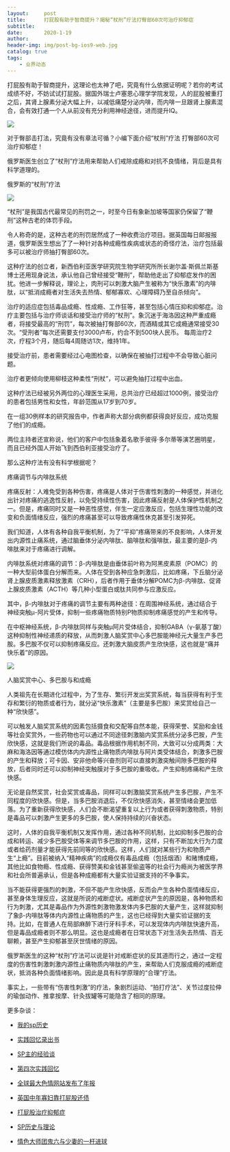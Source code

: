 ```yaml
---
layout:     post
title:      打屁股有助于智商提升？揭秘“杖刑”疗法打臀部60次可治疗抑郁症
subtitle:   
date:       2020-1-19
author:     
header-img: img/post-bg-ios9-web.jpg
catalog: true
tags:
    - 业界动态
---
```


打屁股有助于智商提升，这理论也太神了吧，究竟有什么依据证明呢？若你的考试成绩不好，不妨试试打屁股。据国外瑞士卢塞恩心理学学院发现，人的屁股被重打之后，其肾上腺素分泌大幅上升，以减低痛楚分泌内啡，而内啡一旦跟肾上腺素混合，会有效打通一个人从前没有充分利用神经途径，进而提升IQ。

![](https://i1.read01.com/SIG=2bfgr5s/3036787558553030.jpg)

对于臀部击打法，究竟有没有章法可循？小编下面介绍“杖刑”疗法 打臀部60次可治疗抑郁症！

俄罗斯医生创立了“杖刑”疗法用来帮助人们戒除成瘾和对抗不良情绪，背后是具有科学道理的。


俄罗斯的“杖刑”疗法

![](https://i3.read01.com/SIG=2ics3hu/3036787558553032.jpg)

“杖刑”是我国古代最常见的刑罚之一，时至今日有象新加坡等国家仍保留了“鞭刑”这种古老的体罚手段。

令人称奇的是，这种古老的刑罚居然成了一种收费治疗项目。据英国每日邮报报道，俄罗斯医生想出了了一种针对各种成瘾性疾病或状态的奇怪疗法，治疗包括最多可以被治疗师抽打臀部60次。

这种疗法的创立者，新西伯利亚医学研究院生物学研究所所长谢尔盖·斯佩兰斯基博士还用现身说法，承认他自己曾经接受“鞭刑”，帮助他走出了抑郁症发作的困扰。他进一步解释说，理论上，肉刑可以刺激大脑产生被称为“快乐激素”的内啡肽，以“抵消成瘾者对生活失去热情、郁郁寡欢、心理障碍乃至自杀倾向”。


治疗的适应症包括毒品成瘾、性成瘾、工作狂等，甚至包括心情压抑和抑郁症。治疗主要包括与治疗师谈话和接受治疗师的“杖刑”。象沉迷于海洛因这种严重成瘾者，将接受最高的“刑罚”，每次被抽打臀部60次，而酒精或其它成瘾通常接受30次。“受刑者”每次还需要支付3000卢布，约合不到500块人民币。 每周治疗2次，疗程3个月，随后每4周随访1次，维持1年。

接受治疗前，患者需要经过心电图检查，以确保在被抽打过程中不会导致心脏问题。

治疗者更倾向使用柳枝这种柔性“刑杖”，可以避免抽打过程中出血。

这种疗法已经被另外两位的心理医生采用，总共治疗已经超过1000例，接受治疗的患者包括男性和女性，年龄范围从17岁到70岁。

在一组30例样本的研究报告中，作者声称大部分病例都获得良好反应，成功克服了他们的成瘾。

两位主持者还宣称说，他们的客户中包括象着名歌手彼得·多尔蒂等演艺圈明星，而且已经外国人开始飞到西伯利亚接受治疗了。


那么这种疗法有没有科学根据呢？

疼痛调节与内啡肽系统

疼痛反射：人难免受到各种伤害，疼痛是人体对于伤害性刺激的一种感觉，并进化出针对疼痛的逃逸性反射，以免受持续性伤害，因此疼痛反射是人体保护性机制之一。但是，疼痛同时又是一种恶性感觉，伴生一定应激反应，包括生理性功能的改变和负面情绪反应，强烈的疼痛甚至可以导致疼痛性休克甚至引发猝死。

我们知道，人体有各种自我平衡机制，为了“平抑”疼痛带来的不良影响，人体开发出内源性止痛系统，通过脑垂体分泌内啡肽、脑啡肽和强啡肽，最主要的是β-内啡肽来对于疼痛进行调解。

内啡肽系统对疼痛的调节：β-内啡肽是由垂体前叶称为阿黑皮素原（POMC）的一种大型前体蛋白分解而来。人体在受到各种应急刺激后，比如疼痛，下丘脑分泌肾上腺皮质激素释放激素（CRH），后者作用于垂体分解POMC为β-内啡肽、促肾上腺皮质激素（ACTH）等几种小型蛋白或肽共同参与应激反应。

其中，β-内啡肽对于疼痛的调节主要有两种途径：在周围神经系统，通过结合于神经突触μ-阿片受体，抑制一些疼痛物质特别P物质抑制疼痛感觉的产生和传导。

在中枢神经系统，β-内啡肽同样与突触μ阿片受体结合，抑制GABA（γ-氨基丁酸）这种抑制性神经递质的释放，从而刺激人脑奖赏中心多巴胺能神经元大量生产多巴胺。多巴胺不仅可以抑制疼痛反应。还刺激大脑皮质产生欣快感，这也就是“痛并快乐着”的原因。


![](https://i1.read01.com/SIG=2utafrv/3036787558553033.jpg)

人脑奖赏中心、多巴胺与和成瘾

人类祖先在长期进化过程中，为了生存、繁衍开发出奖赏系统，每当获得有利于生存和繁衍的物质或者行为，就分泌“快乐激素”（主要是多巴胺）来奖赏给自己一种“欣快感”。

可以触发人脑奖赏系统的因素包括摄食和交配等自然本能，获得荣誉、奖励和金钱等社会奖赏外，一些药物也可以通过不同途径刺激脑内奖赏系统分泌多巴胺，产生欣快感，这就是我们所说的毒品。毒品根据作用机制不同，大致可以分成两类：大麻和海洛因等通过模仿体内内源性止痛物质内啡肽与阿片类受体结合，刺激多巴胺的产生和释放；可卡因、安非他命等兴奋剂则可以直接刺激突触间隙多巴胺的释放，后者同时还可以抑制神经突触膜对于多巴胺的重吸收。产生抑制疼痛和产生欣快感。

无论是自然奖赏，社会奖赏或毒品，同样可以刺激脑奖赏系统产生多巴胺，产生不同程度的欣快感。但是，当多巴胺消退后，不仅欣快感消失，甚至情绪会更加低落。为了重新获得欣快感，人们会不断渴望重复以上行为或者获得刺激物质，特别是毒品可以刺激产生更多的多巴胺，使人保持持续的兴奋状态。

这时，人体的自我平衡机制又发挥作用，通过各种不同机制，比如抑制多巴胺的合成和转运、减少多巴胺受体等来调节多巴胺的作用，这样，只有不断加大行为力度或者给药剂量才能获得先前同等的欣快感。这样，人们就对某些行为和物质产生“上瘾”。目前被纳入“精神疾病”的成瘾仅有毒品成瘾（包括烟酒）和赌博成瘾，其他比如食物瘾、性成瘾、获得赞美和金钱甚至偷盗等的社会行为瘾尚为被医学界和社会所普遍承认，但是各种成瘾都有大量实验证据支持的不争事实。

当不能获得更强烈的刺激，不但不能产生欣快感，反而会产生各种负面情绪反应，甚至身体生理反应，这就是所说的戒断症状。戒断症状产生的原因是，各种物质和行为刺激，尤其是毒品作为外源性刺激物激发体内多巴胺的大量产生，这样就抑制了象β-内啡肽等体内内源性止痛物质的产生，这也已经得到大量实验证据的支持。比如，在普通人在局部麻醉下进行牙科手术，可以发现体内内啡肽快速升高，但是毒品成瘾者则不那么明显。这也是成瘾者在日常状态下对生活失去热情、百无聊赖，甚至产生抑郁甚至厌世情绪的原因。

俄罗斯医生的这种“杖刑”疗法可以说是针对戒断症状的反其道而行之，通过一定程度的伤害性刺激刺激内源性止痛物质内啡肽的产生，来帮助人们克服成瘾的戒断症状，抵消各种负面情绪影响。因此是具有科学原理的“合理”疗法。

事实上，一些带有“伤害性刺激”的疗法，象剧烈运动、“拍打疗法”、关节过度拉伸的瑜伽动作、推拿按摩、针灸拔罐等可能隐含了相同的原理。



更多杂谈：

- [我的sp历史](http://childinside.club/2019/10/10/%E6%88%91%E7%9A%84sp%E5%8E%86%E5%8F%B2/)

- [实践回忆录出书](http://childinside.club/2020/01/15/%E5%AE%9E%E8%B7%B5%E5%9B%9E%E5%BF%86%E5%BD%95%E5%87%BA%E4%B9%A6/)

- [SP主的经验谈](http://childinside.club/2013/04/17/SP%E4%B8%BB%E7%9A%84%E7%BB%8F%E9%AA%8C%E8%B0%88/)

- [第四次实践回忆](http://childinside.club/2018/10/16/%E7%AC%AC%E5%9B%9B%E6%AC%A1%E5%AE%9E%E8%B7%B5%E5%9B%9E%E5%BF%86/)

- [全球最大色情网站发布了年报](http://childinside.club/2020/03/06/%E5%85%A8%E7%90%83%E6%9C%80%E5%A4%A7%E8%89%B2%E6%83%85%E7%BD%91%E7%AB%99%E5%8F%91%E5%B8%83%E4%BA%86%E5%B9%B4%E6%8A%A5/)

- [英国中年寡妇靠打屁股还债](http://childinside.club/2020/02/07/%E8%8B%B1%E5%9B%BD%E4%B8%AD%E5%B9%B4%E5%AF%A1%E5%A6%87/)

- [打屁股治疗抑郁症](http://childinside.club/2020/01/19/%E6%89%93%E5%B1%81%E8%82%A1%E6%B2%BB%E7%96%97%E6%8A%91%E9%83%81%E7%97%87/)

- [SP历史与理论](http://childinside.club/2019/12/31/SP%E5%8E%86%E5%8F%B2%E4%B8%8E%E7%90%86%E8%AE%BA/)

- [情色大师团鬼六与少妻的一杆进球](http://childinside.club/2020/01/13/%E6%83%85%E8%89%B2%E5%A4%A7%E5%B8%88%E5%9B%A2%E9%AC%BC%E5%85%AD%E4%B8%8E%E5%B0%91%E5%A6%BB%E7%9A%84%E4%B8%80%E6%9D%86%E8%BF%9B%E7%90%83/)
